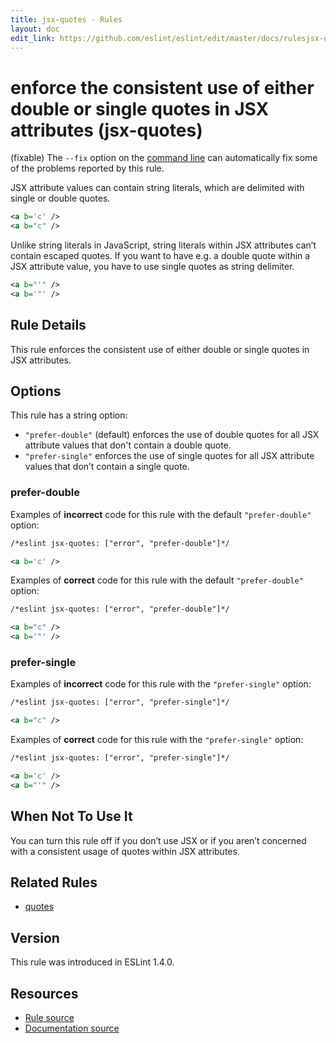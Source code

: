 ```yaml
---
title: jsx-quotes - Rules
layout: doc
edit_link: https://github.com/eslint/eslint/edit/master/docs/rulesjsx-quotes.md
---
```

<!-- Note: No pull requests accepted for this file. See README.md in the root directory for details. -->
# enforce the consistent use of either double or single quotes in JSX attributes (jsx-quotes)

(fixable) The `--fix` option on the [command line](../user-guide/command-line-interface#fix) can automatically fix some of the problems reported by this rule.

JSX attribute values can contain string literals, which are delimited with single or double quotes.

```xml
<a b='c' />
<a b="c" />
```

Unlike string literals in JavaScript, string literals within JSX attributes can’t contain escaped quotes.
If you want to have e.g. a double quote within a JSX attribute value, you have to use single quotes as string delimiter.

```xml
<a b="'" />
<a b='"' />
```

## Rule Details

This rule enforces the consistent use of either double or single quotes in JSX attributes.

## Options

This rule has a string option:

* `"prefer-double"` (default) enforces the use of double quotes for all JSX attribute values that don't contain a double quote.
* `"prefer-single"` enforces the use of single quotes for all JSX attribute values that don’t contain a single quote.

### prefer-double

Examples of **incorrect** code for this rule with the default `"prefer-double"` option:

```xml
/*eslint jsx-quotes: ["error", "prefer-double"]*/

<a b='c' />
```

Examples of **correct** code for this rule with the default `"prefer-double"` option:

```xml
/*eslint jsx-quotes: ["error", "prefer-double"]*/

<a b="c" />
<a b='"' />
```

### prefer-single

Examples of **incorrect** code for this rule with the `"prefer-single"` option:

```xml
/*eslint jsx-quotes: ["error", "prefer-single"]*/

<a b="c" />
```

Examples of **correct** code for this rule with the `"prefer-single"` option:

```xml
/*eslint jsx-quotes: ["error", "prefer-single"]*/

<a b='c' />
<a b="'" />
```

## When Not To Use It

You can turn this rule off if you don’t use JSX or if you aren’t concerned with a consistent usage of quotes within JSX attributes.

## Related Rules

* [quotes](quotes)

## Version

This rule was introduced in ESLint 1.4.0.

## Resources

* [Rule source](https://github.com/eslint/eslint/tree/master/lib/rules/jsx-quotes.js)
* [Documentation source](https://github.com/eslint/eslint/tree/master/docs/rules/jsx-quotes.md)
